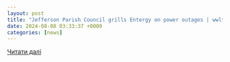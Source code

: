 ```yaml
---
layout: post
title: "Jefferson Parish Council grills Entergy on power outages | wwltv.com"
date: 2024-08-08 03:33:37 +0000
categories: [news]
---
```


[Читати далі](https://www.wwltv.com/article/news/local/jefferson/jefferson-parish-council-grills-entergy-on-power-outages-faulty-equipment/289-a4520f08-0641-4828-8b85-8e9d253f2dfe)
